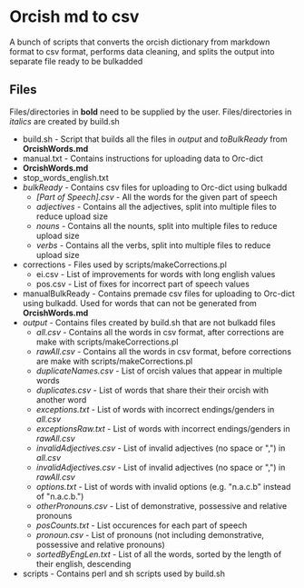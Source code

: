 # Orcish md to csv
A bunch of scripts that converts the orcish dictionary from markdown format to csv format, performs data cleaning, and splits the output into separate file ready to be bulkadded
## Files
Files/directories in **bold** need to be supplied by the user. Files/directories in *italics* are created by build.sh
* build.sh - Script that builds all the files in *output* and *toBulkReady* from **OrcishWords.md**
* manual.txt - Contains instructions for uploading data to Orc-dict
* **OrcishWords.md**
* stop\_words\_english.txt
* *bulkReady* - Contains csv files for uploading to Orc-dict using bulkadd
  * *[Part of Speech].csv* - All the words for the given part of speech
  * *adjectives* - Contains all the adjectives, split into multiple files to reduce upload size
  * *nouns* - Contains all the nounts, split into multiple files to reduce upload size
  * *verbs* - Contains all the verbs, split into multiple files to reduce upload size
* corrections - Files used by scripts/makeCorrections.pl
  * ei.csv - List of improvements for words with long english values
  * pos.csv - List of fixes for incorrect part of speech values
* manualBulkReady - Contains premade csv files for uploading to Orc-dict using bulkadd. Used for words that can not be generated from **OrcishWords.md**
* *output* - Contains files created by build.sh that are not bulkadd files
  * *all.csv* - Contains all the words in csv format, after corrections are make with scripts/makeCorrections.pl
  * *rawAll.csv* - Contains all the words in csv format, before corrections are make with scripts/makeCorrections.pl
  * *duplicateNames.csv* - List of orcish values that appear in multiple words
  * *duplicates.csv* - List of words that share their their orcish with another word
  * *exceptions.txt* - List of words with incorrect endings/genders in *all.csv*
  * *exceptionsRaw.txt* - List of words with incorrect endings/genders in *rawAll.csv*
  * *invalidAdjectives.csv* - List of invalid adjectives (no space or ",") in *all.csv*
  * *invalidAdjectives.csv* - List of invalid adjectives (no space or ",") in *rawAll.csv*
  * *options.txt* - List of words with invalid options (e.g. "n.a.c.b" instead of "n.a.c.b.")
  * *otherPronouns.csv* - List of demonstrative, possessive and relative pronouns
  * *posCounts.txt* - List occurences for each part of speech
  * *pronoun.csv* - List of pronouns (not including demonstrative, possessive and relative pronouns)
  * *sortedByEngLen.txt* - List of all the words, sorted by the length of their english, descending
* scripts - Contains perl and sh scripts used by build.sh
